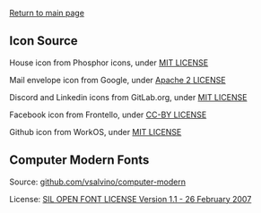 
[Return to main page](/)

Icon Source
-----------

House icon from Phosphor icons, under [MIT LICENSE](https://github.com/phosphor-icons/core/blob/main/LICENSE)

Mail envelope icon from Google, under [Apache 2 LICENSE](https://github.com/google/material-design-icons/blob/master/LICENSE)

Discord and Linkedin icons from GitLab.org, under [MIT LICENSE](https://gitlab.com/gitlab-org/gitlab-svgs/-/tree/main)

Facebook icon from Frontello, under [CC-BY LICENSE](https://github.com/fontello/brandico.font)

Github icon from WorkOS, under [MIT LICENSE](https://github.com/radix-ui/icons/blob/master/LICENSE)

Computer Modern Fonts
---------------------
Source: [github.com/vsalvino/computer-modern](https://github.com/vsalvino/computer-modern/)

License: [SIL OPEN FONT LICENSE Version 1.1 - 26 February 2007](/fonts/LICENSE-Comuter-Modern-fonts.txt)

